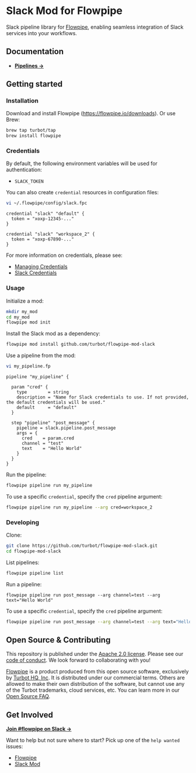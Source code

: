 # Slack Mod for Flowpipe

Slack pipeline library for [Flowpipe](https://flowpipe.io), enabling seamless integration of Slack services into your workflows.

## Documentation

- **[Pipelines →](https://hub.flowpipe.io/mods/turbot/slack/pipelines)**

## Getting started

### Installation

Download and install Flowpipe (https://flowpipe.io/downloads). Or use Brew:

```sh
brew tap turbot/tap
brew install flowpipe
```

### Credentials

By default, the following environment variables will be used for authentication:

- `SLACK_TOKEN`

You can also create `credential` resources in configuration files:

```sh
vi ~/.flowpipe/config/slack.fpc
```

```hcl
credential "slack" "default" {
  token = "xoxp-12345-..."
}

credential "slack" "workspace_2" {
  token = "xoxp-67890-..."
}
```

For more information on credentials, please see:

- [Managing Credentials](https://flowpipe.io/docs/run/credentials)
- [Slack Credentials](https://flowpipe.io/docs/reference/config-files/credential/slack)

### Usage

Initialize a mod:

```sh
mkdir my_mod
cd my_mod
flowpipe mod init
```

Install the Slack mod as a dependency:

```sh
flowpipe mod install github.com/turbot/flowpipe-mod-slack
```

Use a pipeline from the mod:

```sh
vi my_pipeline.fp
```

```hcl
pipeline "my_pipeline" {

  param "cred" {
    type        = string
    description = "Name for Slack credentials to use. If not provided, the default credentials will be used."
    default     = "default"
  }

  step "pipeline" "post_message" {
    pipeline = slack.pipeline.post_message
    args = {
      cred    = param.cred
      channel = "test"
      text    = "Hello World"
    }
  }
}
```

Run the pipeline:

```sh
flowpipe pipeline run my_pipeline
```

To use a specific `credential`, specify the `cred` pipeline argument:

```sh
flowpipe pipeline run my_pipeline --arg cred=workspace_2
```

### Developing

Clone:

```sh
git clone https://github.com/turbot/flowpipe-mod-slack.git
cd flowpipe-mod-slack
```

List pipelines:

```sh
flowpipe pipeline list
```

Run a pipeline:

```shell
flowpipe pipeline run post_message --arg channel=test --arg text="Hello World"
```

To use a specific `credential`, specify the `cred` pipeline argument:

```sh
flowpipe pipeline run post_message --arg channel=test --arg text="Hello World" --arg cred=workspace_2
```

## Open Source & Contributing

This repository is published under the [Apache 2.0 license](https://www.apache.org/licenses/LICENSE-2.0). Please see our [code of conduct](https://github.com/turbot/.github/blob/main/CODE_OF_CONDUCT.md). We look forward to collaborating with you!

[Flowpipe](https://flowpipe.io) is a product produced from this open source software, exclusively by [Turbot HQ, Inc](https://turbot.com). It is distributed under our commercial terms. Others are allowed to make their own distribution of the software, but cannot use any of the Turbot trademarks, cloud services, etc. You can learn more in our [Open Source FAQ](https://turbot.com/open-source).

## Get Involved

**[Join #flowpipe on Slack →](https://flowpipe.io/community/join)**

Want to help but not sure where to start? Pick up one of the `help wanted` issues:

- [Flowpipe](https://github.com/turbot/flowpipe/labels/help%20wanted)
- [Slack Mod](https://github.com/turbot/flowpipe-mod-slack/labels/help%20wanted)
